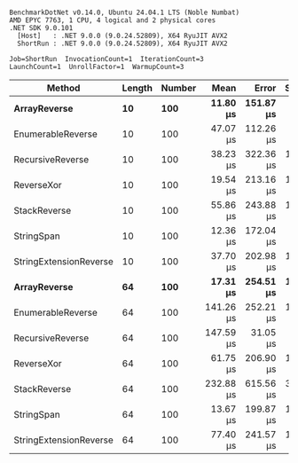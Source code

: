 ```

BenchmarkDotNet v0.14.0, Ubuntu 24.04.1 LTS (Noble Numbat)
AMD EPYC 7763, 1 CPU, 4 logical and 2 physical cores
.NET SDK 9.0.101
  [Host]   : .NET 9.0.0 (9.0.24.52809), X64 RyuJIT AVX2
  ShortRun : .NET 9.0.0 (9.0.24.52809), X64 RyuJIT AVX2

Job=ShortRun  InvocationCount=1  IterationCount=3  
LaunchCount=1  UnrollFactor=1  WarmupCount=3  

```
| Method                 | Length | Number | Mean      | Error     | StdDev    | Median     | Min        | Max       | Allocated |
|----------------------- |------- |------- |----------:|----------:|----------:|-----------:|-----------:|----------:|----------:|
| **ArrayReverse**           | **10**     | **100**    |  **11.80 μs** | **151.87 μs** |  **8.324 μs** |   **7.063 μs** |   **6.922 μs** |  **21.41 μs** |  **10.09 KB** |
| EnumerableReverse      | 10     | 100    |  47.07 μs | 112.26 μs |  6.153 μs |  44.423 μs |  42.679 μs |  54.10 μs |  17.91 KB |
| RecursiveReverse       | 10     | 100    |  38.23 μs | 322.36 μs | 17.670 μs |  31.188 μs |  25.158 μs |  58.33 μs |  33.53 KB |
| ReverseXor             | 10     | 100    |  19.54 μs | 213.16 μs | 11.684 μs |  14.973 μs |  10.825 μs |  32.82 μs |  10.09 KB |
| StackReverse           | 10     | 100    |  55.86 μs | 243.88 μs | 13.368 μs |  54.090 μs |  43.471 μs |  70.03 μs |  31.19 KB |
| StringSpan             | 10     | 100    |  12.36 μs | 172.04 μs |  9.430 μs |   7.113 μs |   6.713 μs |  23.24 μs |   5.13 KB |
| StringExtensionReverse | 10     | 100    |  37.70 μs | 202.98 μs | 11.126 μs |  33.523 μs |  29.274 μs |  50.31 μs |  17.91 KB |
| **ArrayReverse**           | **64**     | **100**    |  **17.31 μs** | **254.51 μs** | **13.951 μs** |  **10.475 μs** |   **8.091 μs** |  **33.36 μs** |  **30.41 KB** |
| EnumerableReverse      | 64     | 100    | 141.26 μs | 252.21 μs | 13.824 μs | 146.775 μs | 125.535 μs | 151.48 μs |  38.22 KB |
| RecursiveReverse       | 64     | 100    | 147.59 μs |  31.05 μs |  1.702 μs | 147.265 μs | 146.072 μs | 149.43 μs | 560.88 KB |
| ReverseXor             | 64     | 100    |  61.75 μs | 206.90 μs | 11.341 μs |  60.523 μs |  51.075 μs |  73.66 μs |  30.41 KB |
| StackReverse           | 64     | 100    | 232.88 μs | 615.56 μs | 33.741 μs | 224.470 μs | 204.133 μs | 270.02 μs |  88.22 KB |
| StringSpan             | 64     | 100    |  13.67 μs | 199.87 μs | 10.956 μs |   7.383 μs |   7.304 μs |  26.32 μs |  15.56 KB |
| StringExtensionReverse | 64     | 100    |  77.40 μs | 241.57 μs | 13.241 μs |  70.782 μs |  68.769 μs |  92.64 μs |  38.22 KB |
